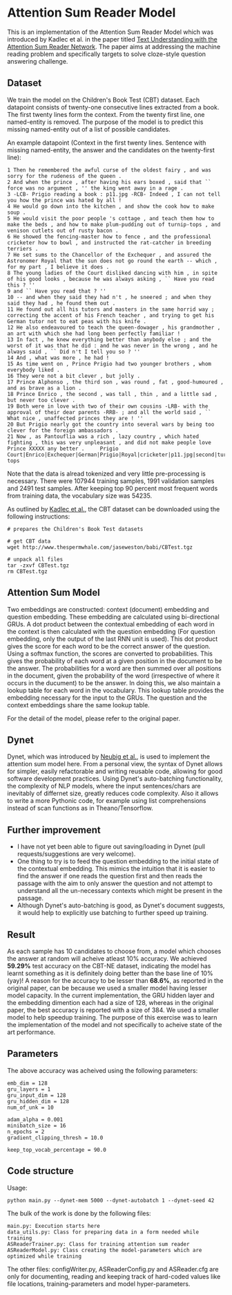 # Attention Sum Reader Model
This is an implementation of the Attention Sum Reader Model which was introduced by Kadlec et al. in the paper titled [Text Understanding with the Attention Sum Reader Network](https://arxiv.org/pdf/1603.01547.pdf). The paper aims at addressing the machine reading problem and specifically targets to solve cloze-style question answering challenge. 

## Dataset
We train the model on the Children's Book Test (CBT) dataset. Each datapoint consists of twenty-one consecutive lines extracted from a book. The first twenty lines form the context. From the twenty first line, one named-entity is removed. The purpose of the model is to predict this missing named-entity out of a list of possible candidates. 

An example datapoint (Context in the first twenty lines. Sentence with missing named-entity, the answer and the candidates on the twenty-first line):
```
1 Then he remembered the awful curse of the oldest fairy , and was sorry for the rudeness of the queen .
2 And when the prince , after having his ears boxed , said that `` force was no argument , '' the king went away in a rage .
3 -LCB- Prigio reading a book : p11.jpg -RCB- Indeed , I can not tell you how the prince was hated by all !
4 He would go down into the kitchen , and show the cook how to make soup .
5 He would visit the poor people 's cottage , and teach them how to make the beds , and how to make plum-pudding out of turnip-tops , and venison cutlets out of rusty bacon .
6 He showed the fencing-master how to fence , and the professional cricketer how to bowl , and instructed the rat-catcher in breeding terriers .
7 He set sums to the Chancellor of the Exchequer , and assured the Astronomer Royal that the sun does not go round the earth -- which , for my part , I believe it does .
8 The young ladies of the Court disliked dancing with him , in spite of his good looks , because he was always asking , `` Have you read this ? ''
9 and `` Have you read that ? ''
10 -- and when they said they had n't , he sneered ; and when they said they had , he found them out .
11 He found out all his tutors and masters in the same horrid way ; correcting the accent of his French teacher , and trying to get his German tutor not to eat peas with his knife .
12 He also endeavoured to teach the queen-dowager , his grandmother , an art with which she had long been perfectly familiar !
13 In fact , he knew everything better than anybody else ; and the worst of it was that he did : and he was never in the wrong , and he always said , `` Did n't I tell you so ? ''
14 And , what was more , he had !
15 As time went on , Prince Prigio had two younger brothers , whom everybody liked .
16 They were not a bit clever , but jolly .
17 Prince Alphonso , the third son , was round , fat , good-humoured , and as brave as a lion .
18 Prince Enrico , the second , was tall , thin , and a little sad , but never too clever .
19 Both were in love with two of their own cousins -LRB- with the approval of their dear parents -RRB- ; and all the world said , `` What nice , unaffected princes they are ! ''
20 But Prigio nearly got the country into several wars by being too clever for the foreign ambassadors .
21 Now , as Pantouflia was a rich , lazy country , which hated fighting , this was very unpleasant , and did not make people love Prince XXXXX any better .     Prigio          Court|Enrico|Exchequer|German|Prigio|Royal|cricketer|p11.jpg|second|turnip-tops
```

Note that the data is alread tokenized and very little pre-processing is necessary. There were 107944 training samples, 1991 validation samples and 2491 test samples. After keeping top 90 percent most frequent words from training data, the vocabulary size was 54235. 

As outlined by [Kadlec et al.](https://github.com/rkadlec/asreader/blob/master/data/prepare-cbt-data.sh), the CBT dataset can be downloaded using the following instructions:
```
# prepares the Children's Book Test datasets

# get CBT data
wget http://www.thespermwhale.com/jaseweston/babi/CBTest.tgz

# unpack all files
tar -zxvf CBTest.tgz
rm CBTest.tgz
```

## Attention Sum Model
Two embeddings are constructed: context (document) embedding and question embedding. These embedding are calculated using bi-directional GRUs. A dot product between the contextual embedding of each word in the context is then calculated with the question embedding (For question embedding, only the output of the last RNN unit is used). This dot product gives the score for each word to be the correct answer of the question. Using a softmax function, the scores are converted to probabilities. This gives the probability of each word at a given position in the document to be the answer. The probabilities for a word are then summed over all positions in the document, given the probability of the word (irrespective of where it occurs in the ducument) to be the answer. In doing this, we also maintain a lookup table for each word in the vocabulary. This lookup table provides the embedding necessary for the input to the GRUs. The question and the context embeddings share the same lookup table. 

For the detail of the model, please refer to the original paper. 

## Dynet
Dynet, which was introduced by [Neubig et al.](https://arxiv.org/abs/1701.03980), is used to implement the attention sum model here. From a personal view, the syntax of Dynet allows for simpler, easily refactorable and writing reusable code, allowing for good software development practices. Using Dynet's auto-batching functionality, the complexity of NLP models, where the input sentences/chars are inevitably of differnet size, greatly reduces code complexity. Also it allows to write a more Pythonic code, for example using list comprehensions instead of scan functions as in Theano/Tensorflow. 

## Further improvement
* I have not yet been able to figure out saving/loading in Dynet (pull requests/suggestions are very welcome). 
* One thing to try is to feed the question embedding to the initial state of the contextual embedding. This mimics the intuition that it is easier to find the answer if one reads the question first and then reads the passage with the aim to only answer the question and not attempt to understand all the un-necessary contexts which might be present in the passage.
* Although Dynet's auto-batching is good, as Dynet's document suggests, it would help to explicitly use batching to further speed up training.  

## Result
As each sample has 10 candidates to choose from, a model which chooses the answer at random will acheive atleast 10% accuracy. We achieved **59.29%** test accuracy on the CBT-NE dataset, indicating the model has learnt something as it is definitely doing better than the base line of 10% (yay)! A reason for the accuracy to be lesser than **68.6%**, as reported in the original paper, can be because we used a smaller model having lesser model capacity. In the current implementation, the GRU hidden layer and the embedding dimention each had a size of 128, whereas in the original paper, the best accuracy is reported with a size of 384. We used a smaller model to help speedup training. The purpose of this exercise was to learn the implementation of the model and not specifically to acheive state of the art performance.

## Parameters
The above accuracy was acheived using the following parameters:
```
emb_dim = 128
gru_layers = 1
gru_input_dim = 128
gru_hidden_dim = 128
num_of_unk = 10

adam_alpha = 0.001
minibatch_size = 16
n_epochs = 2
gradient_clipping_thresh = 10.0

keep_top_vocab_percentage = 90.0
```

## Code structure
Usage:
```
python main.py --dynet-mem 5000 --dynet-autobatch 1 --dynet-seed 42
```

The bulk of the work is done by the following files:
```
main.py: Execution starts here
data_utils.py: Class for preparing data in a form needed while training
ASReaderTrainer.py: Class for training attention sum reader
ASReaderModel.py: Class creating the model-parameters which are optimized while training
```
The other files: configWriter.py, ASReaderConfig.py and ASReader.cfg are only for documenting, reading and keeping track of hard-coded values like file locations, training-parameters and model hyper-parameters. 

